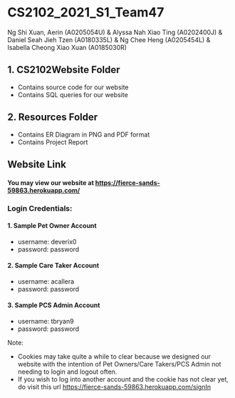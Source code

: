 # CS2102_2021_S1_Team47

Ng Shi Xuan, Aerin (A0205054U) & Alyssa Nah Xiao Ting (A0202400J) & Daniel Seah Jieh Tzen (A0180335L) & Ng Chee Heng (A0205454L) & Isabella Cheong Xiao Xuan (A0185030R)

## 1. CS2102Website Folder
- Contains source code for our website
- Contains SQL queries for our website

## 2. Resources Folder
- Contains ER Diagram in PNG and PDF format
- Contains Project Report

## Website Link
#### You may view our website at https://fierce-sands-59863.herokuapp.com/

### Login Credentials:

#### 1. Sample Pet Owner Account
- username: deverix0
- password: password

#### 2. Sample Care Taker Account
- username: acallera
- password: password

#### 3. Sample PCS Admin Account
- username: tbryan9
- password: password

Note: 
- Cookies may take quite a while to clear because we designed our website with the intention of Pet Owners/Care Takers/PCS Admin not needing to login and logout often. 
- If you wish to log into another account and the cookie has not clear yet, do visit this url https://fierce-sands-59863.herokuapp.com/signIn

